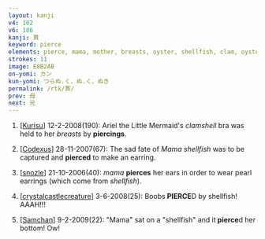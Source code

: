 ```yaml
---
layout: kanji
v4: 102
v6: 106
kanji: 貫
keyword: pierce
elements: pierce, mama, mother, breasts, oyster, shellfish, clam, oyster, eye, animal legs, eight
strokes: 11
image: E8B2AB
on-yomi: カン
kun-yomi: つらぬ.く、ぬ.く、ぬき
permalink: /rtk/貫/
prev: 母
next: 兄
---
```


1) [<a href="http://kanji.koohii.com/profile/Kurisu">Kurisu</a>] 12-2-2008(190): Ariel the Little Mermaid&#039;s <em>clamshell</em> bra was held to her <em>breasts</em> by <strong>piercings</strong>.

2) [<a href="http://kanji.koohii.com/profile/Codexus">Codexus</a>] 28-11-2007(67): The sad fate of <em>Mama</em> <em>shellfish</em> was to be captured and <strong>pierced</strong> to make an earring.

3) [<a href="http://kanji.koohii.com/profile/snozle">snozle</a>] 21-10-2006(40): <em>mama</em> <strong>pierces</strong> her ears in order to wear pearl earrings (which come from <em>shellfish</em>).

4) [<a href="http://kanji.koohii.com/profile/crystalcastlecreature">crystalcastlecreature</a>] 3-6-2008(25): Boobs<strong> PIERCE</strong>D by shellfish! AAAH!!!

5) [<a href="http://kanji.koohii.com/profile/Samchan">Samchan</a>] 9-2-2009(22): &quot;Mama&quot; sat on a &quot;shellfish&quot; and it<strong> pierce</strong>d her bottom! Ow!

